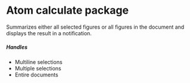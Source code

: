 # Atom calculate package

Summarizes either all selected figures or all figures in the document and displays the result in a notification.

##### Handles
- Multiline selections
- Multiple selections
- Entire documents
